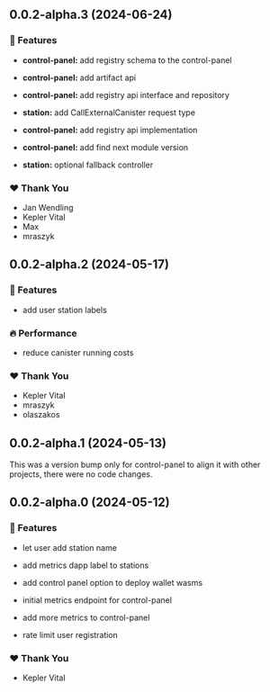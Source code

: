 ## 0.0.2-alpha.3 (2024-06-24)


### 🚀 Features

- **control-panel:** add registry schema to the control-panel

- **control-panel:** add artifact api

- **control-panel:** add registry api interface and repository

- **station:** add CallExternalCanister request type

- **control-panel:** add registry api implementation

- **control-panel:** add find next module version

- **station:** optional fallback controller


### ❤️  Thank You

- Jan Wendling
- Kepler Vital
- Max
- mraszyk

## 0.0.2-alpha.2 (2024-05-17)


### 🚀 Features

- add user station labels


### 🔥 Performance

- reduce canister running costs


### ❤️  Thank You

- Kepler Vital
- mraszyk
- olaszakos

## 0.0.2-alpha.1 (2024-05-13)

This was a version bump only for control-panel to align it with other projects, there were no code changes.

## 0.0.2-alpha.0 (2024-05-12)


### 🚀 Features

- let user add station name

- add metrics dapp label to stations

- add control panel option to deploy wallet wasms

- initial metrics endpoint for control-panel

- add more metrics to control-panel

- rate limit user registration


### ❤️  Thank You

- Kepler Vital